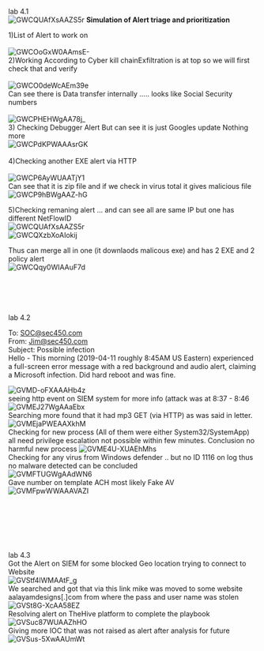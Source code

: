 lab 4.1<br />![GWCQUAfXsAAZS5r](https://github.com/user-attachments/assets/52a22b0d-e3fd-42e8-a5b2-3cb3fa1e0ffc)
**Simulation of Alert triage and prioritization**

1)List of Alert to work on<br />
<br />
![GWCOoGxW0AAmsE-](https://github.com/user-attachments/assets/33f24ee4-4135-48a6-ab4e-8b0ba2b6e5fd)<br />
2)Working According to Cyber kill chainExfiltration is at top so we will first check that and verify
<br />
<br />
![GWCO0deWcAEm39e](https://github.com/user-attachments/assets/1844d8ed-59f6-473c-a308-d1dc5c5d6ca4)<br />
Can see there is Data transfer internally ..... looks like Social Security numbers<br />
<br />
![GWCPHEHWgAA78j_](https://github.com/user-attachments/assets/82d740c1-c3fd-4db2-b53e-716a597c9183)<br />
3) Checking Debugger Alert
But can see it is just Googles update Nothing more <br />
![GWCPdKPWAAAsrGK](https://github.com/user-attachments/assets/20c38070-852f-4097-a448-4ffd45d15bca)
<br />
<br />
4)Checking another EXE alert via HTTP<br />
<br />
![GWCP6AyWUAATjY1](https://github.com/user-attachments/assets/ae958586-7a68-432a-9b9a-6276c481efbb)<br />
Can see that it is zip file and if we check in virus total it gives malicious file<br />
![GWCP9hBWgAAZ-hG](https://github.com/user-attachments/assets/6067762f-f332-4010-a8be-10529c15a286)<br />

5)Checking remaning alert ... and can see all are same IP but one has different NetFlowID <br />
![GWCQUAfXsAAZS5r](https://github.com/user-attachments/assets/23591b7a-f870-4798-bb64-d0087034aeb6)<br />
![GWCQXzbXoAIokij](https://github.com/user-attachments/assets/394eba06-5f7a-420d-b4d6-b4ebbe3aeea4)<br />

Thus can merge all in one (it downlaods malicous exe) and has 2 EXE and 2 policy alert <br />
![GWCQqy0WIAAuF7d](https://github.com/user-attachments/assets/b6bf0ac3-bfa6-4ea2-8a8a-c9a7a6d57a5c)<br />
<br /><br /><br /><br /><br />
lab 4.2<br />

To: SOC@sec450.com<br/>
From: Jim@sec450.com<br/>
Subject: Possible infection<br/>
Hello - This morning (2019-04-11 roughly 8:45AM US Eastern) experienced a full-screen error message with a red background and audio alert, claiming a Microsoft infection. Did hard reboot and was fine.<br/>

![GVMD-oFXAAAHb4z](https://github.com/user-attachments/assets/152b7529-3d3e-493c-ac9c-ec96dacaa32f)<br />
seeing http event on SIEM system for more info (attack was at 8:37 - 8:46 <br />
![GVMEJ27WgAAaEbx](https://github.com/user-attachments/assets/edea90b2-a113-4a87-9124-1792a868e3e7)<br />
Searching more found that it had mp3 GET (via HTTP) as was said in letter.<br />
![GVMEjaPWEAAXkhM](https://github.com/user-attachments/assets/cb4336b8-7ee5-47ba-9c88-88e6a7006bee)<br />
Checking for new process (All of them were either System32/SystemApp) all need privilege escalation not possible within few minutes. Conclusion no harmful new process
![GVME4U-XUAEhMhs](https://github.com/user-attachments/assets/b57e0213-9e09-4394-bd05-0882ccd18ba0)
<br />
Checking for any virus from Windows defender .. but no ID 1116 on log thus no malware detected can be concluded<br />
![GVMFTUGWgAAdWN6](https://github.com/user-attachments/assets/eff25098-f052-4428-bf0b-b1328e9ff792)
<br />
Gave number on template ACH most likely Fake AV<br />
![GVMFpwWWAAAVAZI](https://github.com/user-attachments/assets/785fc8fd-06de-471b-8f5e-91e16cd7298b)
<br />

<br /><br /><br /><br /><br />

lab 4.3 <br />
Got the Alert on SIEM for some blocked Geo location trying to connect to Website<br />
![GVStf4lWMAAtF_g](https://github.com/user-attachments/assets/36dd442a-130f-4ad5-9a02-805a3300abfd)<br />
We searched and got that via this link mike was moved to some website aalayamdesigns[.]com from where the pass and user name was stolen<br />
![GVSt8G-XcAA58EZ](https://github.com/user-attachments/assets/b110dff3-4e6a-4d15-8579-ada2b360666e)<br />
Resolving alert on TheHive platform to complete the playbook<br />
![GVSuc87WUAAZhHO](https://github.com/user-attachments/assets/f8ca319e-de9c-4651-8f1e-a5cec1a7fed5)<br />
Giving more IOC that was not raised as alert after analysis for future<br/>
![GVSus-5XwAAUmWt](https://github.com/user-attachments/assets/4816c632-bdc5-4062-b688-123b84b9aeeb)






